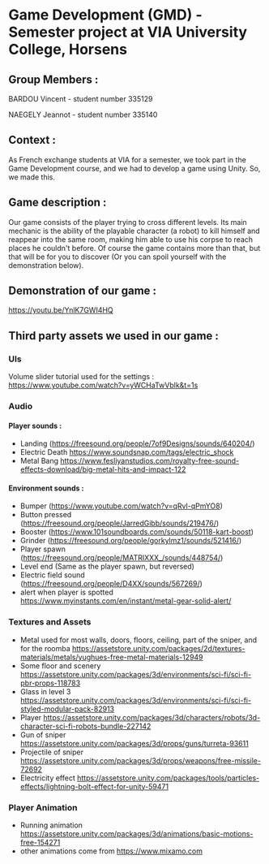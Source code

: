 # Game Development (GMD) - Semester project at VIA University College, Horsens

## Group Members :

BARDOU Vincent - student number 335129

NAEGELY Jeannot - student number 335140


## Context :

As French exchange students at VIA for a semester, we took part in the Game Development course, and we had to develop a game using Unity.
So, we made this.


## Game description :

Our game consists of the player trying to cross different levels.
Its main mechanic is the ability of the playable character (a robot) to kill himself and reappear into the same room, making him able to use his corpse to reach places he couldn't before.
Of course the game contains more than that, but that will be for you to discover (Or you can spoil yourself with the demonstration below).


## Demonstration of our game :

https://youtu.be/YnlK7GWI4HQ


## Third party assets we used in our game :

### UIs
Volume slider tutorial used for the settings :
https://www.youtube.com/watch?v=yWCHaTwVblk&t=1s

### Audio
#### Player sounds :
- Landing (https://freesound.org/people/7of9Designs/sounds/640204/)
- Electric Death https://www.soundsnap.com/tags/electric_shock
- Metal Bang https://www.fesliyanstudios.com/royalty-free-sound-effects-download/big-metal-hits-and-impact-122

#### Environment sounds :
- Bumper (https://www.youtube.com/watch?v=qRvI-qPmYO8)
- Button pressed (https://freesound.org/people/JarredGibb/sounds/219476/)
- Booster (https://www.101soundboards.com/sounds/50118-kart-boost)
- Grinder (https://freesound.org/people/gorkylmz1/sounds/521416/)
- Player spawn (https://freesound.org/people/MATRIXXX_/sounds/448754/)
- Level end (Same as the player spawn, but reversed)
- Electric field sound (https://freesound.org/people/D4XX/sounds/567269/)
- alert when player is spotted https://www.myinstants.com/en/instant/metal-gear-solid-alert/

### Textures and Assets
- Metal used for most walls, doors, floors, ceiling, part of the sniper, and for the roomba https://assetstore.unity.com/packages/2d/textures-materials/metals/yughues-free-metal-materials-12949
- Some floor and scenery https://assetstore.unity.com/packages/3d/environments/sci-fi/sci-fi-pbr-props-118783
- Glass in level 3 https://assetstore.unity.com/packages/3d/environments/sci-fi/sci-fi-styled-modular-pack-82913
- Player https://assetstore.unity.com/packages/3d/characters/robots/3d-character-sci-fi-robots-bundle-227142
- Gun of sniper https://assetstore.unity.com/packages/3d/props/guns/turreta-93611
- Projectile of sniper https://assetstore.unity.com/packages/3d/props/weapons/free-missile-72692
- Electricity effect https://assetstore.unity.com/packages/tools/particles-effects/lightning-bolt-effect-for-unity-59471

### Player Animation
- Running animation https://assetstore.unity.com/packages/3d/animations/basic-motions-free-154271
- other animations come from https://www.mixamo.com
